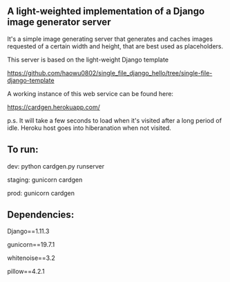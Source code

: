 A light-weighted implementation of a Django image generator server
---
It's a simple image generating server that generates and caches images requested of a certain width and height, that are best used as placeholders.


This server is based on the light-weight Django template

https://github.com/haowu0802/single_file_django_hello/tree/single-file-django-template

A working instance of this web service can be found here:

https://cardgen.herokuapp.com/

p.s. It will take a few seconds to load when it's visited after a long period of idle. Heroku host goes into hiberanation when not visited.


To run:
---
  dev:      python cardgen.py runserver
  
  staging:  gunicorn cardgen
  
  prod:     gunicorn cardgen
  


Dependencies:
---
  Django==1.11.3
  
  gunicorn==19.7.1
  
  whitenoise==3.2
  
  pillow==4.2.1
